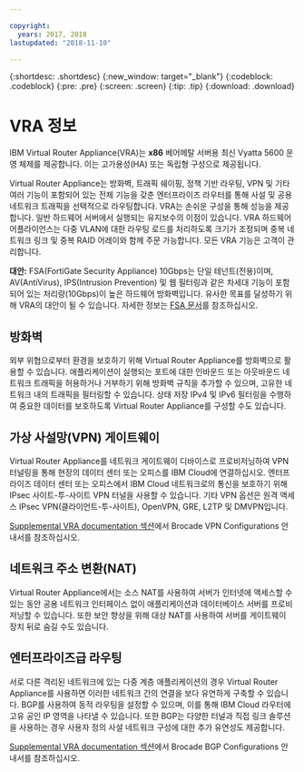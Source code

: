 ```yaml
---

copyright:
  years: 2017, 2018
lastupdated: "2018-11-10"

---
```


{:shortdesc: .shortdesc}
{:new_window: target="_blank"}
{:codeblock: .codeblock}
{:pre: .pre}
{:screen: .screen}
{:tip: .tip}
{:download: .download}

# VRA 정보

IBM Virtual Router Appliance(VRA)는 **x86** 베어메탈 서버용 최신 Vyatta 5600 운영 체제를 제공합니다. 이는 고가용성(HA) 또는 독립형 구성으로 제공됩니다.

Virtual Router Appliance는 방화벽, 트래픽 쉐이핑, 정책 기반 라우팅, VPN 및 기타 여러 기능이 포함되어 있는 전체 기능을 갖춘 엔터프라이즈 라우터를 통해 사설 및 공용 네트워크 트래픽을 선택적으로 라우팅합니다. VRA는 손쉬운 구성을 통해 성능을 제공합니다. 일반 하드웨어 서버에서 실행되는 유지보수의 이점이 있습니다. VRA 하드웨어 어플라이언스는 다중 VLAN에 대한 라우팅 로드를 처리하도록 크기가 조정되며 중복 네트워크 링크 및 중복 RAID 어레이와 함께 주문 가능합니다. 모든 VRA 기능은 고객이 관리합니다.  

**대안:** FSA(FortiGate Security Appliance) 10Gbps는 단일 테넌트(전용)이며, AV(AntiVirus), IPS(Intrusion Prevention) 및 웹 필터링과 같은 차세대 기능이 포함되어 있는 처리량(10Gbps)이 높은 하드웨어 방화벽입니다. 유사한 목표를 달성하기 위해 VRA의 대안이 될 수 있습니다. 자세한 정보는 [FSA 문서](/docs/infrastructure/fortigate-10g/getting-started.html#getting-started)를 참조하십시오.

## 방화벽
외부 위협으로부터 환경을 보호하기 위해 Virtual Router Appliance를 방화벽으로 활용할 수 있습니다. 애플리케이션이 실행되는 포트에 대한 인바운드 또는 아웃바운드 네트워크 트래픽을 허용하거나 거부하기 위해 방화벽 규칙을 추가할 수 있으며, 고유한 네트워크 내의 트래픽을 필터링할 수 있습니다. 상태 저장 IPv4 및 IPv6 필터링을 수행하여 중요한 데이터를 보호하도록 Virtual Router Appliance를 구성할 수도 있습니다.

## 가상 사설망(VPN) 게이트웨이
Virtual Router Appliance를 네트워크 게이트웨이 디바이스로 프로비저닝하여 VPN 터널링을 통해 현장의 데이터 센터 또는 오피스를 IBM Cloud에 연결하십시오. 엔터프라이즈 데이터 센터 또는 오피스에서 IBM Cloud 네트워크로의 통신을 보호하기 위해 IPsec 사이트-투-사이트 VPN 터널을 사용할 수 있습니다. 기타 VPN 옵션은 원격 액세스 IPsec VPN(클라이언트-투-사이트), OpenVPN, GRE, L2TP 및 DMVPN입니다.

[Supplemental VRA documentation 섹션](/docs/infrastructure/virtual-router-appliance/vra-docs.html#supplemental-vra-documentation)에서 Brocade VPN Configurations 안내서를 참조하십시오.

## 네트워크 주소 변환(NAT)
Virtual Router Appliance에서는 소스 NAT를 사용하여 서버가 인터넷에 액세스할 수 있는 동안 공용 네트워크 인터페이스 없이 애플리케이션과 데이터베이스 서버를 프로비저닝할 수 있습니다. 또한 보안 향상을 위해 대상 NAT를 사용하여 서버를 게이트웨이 장치 뒤로 숨길 수도 있습니다.

## 엔터프라이즈급 라우팅

서로 다른 격리된 네트워크에 있는 다중 계층 애플리케이션의 경우 Virtual Router Appliance를 사용하면 이러한 네트워크 간의 연결을 보다 유연하게 구축할 수 있습니다. BGP를 사용하여 동적 라우팅을 설정할 수 있으며, 이를 통해 IBM Cloud 라우터에 고유 공인 IP 영역을 나타낼 수 있습니다. 또한 BGP는 다양한 터널과 직접 링크 솔루션을 사용하는 경우 사용자 정의 사설 네트워크 구성에 대한 추가 유연성도 제공합니다.

[Supplemental VRA documentation 섹션](/docs/infrastructure/virtual-router-appliance/vra-docs.html#supplemental-vra-documentation)에서 Brocade BGP Configurations 안내서를 참조하십시오.
